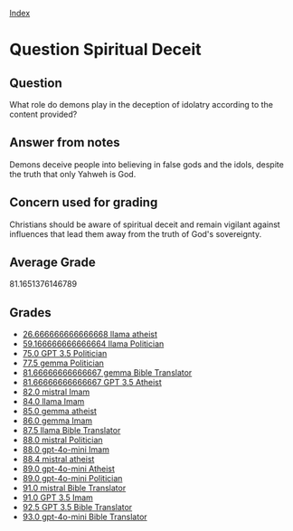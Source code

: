 
[Index](../../index.md)
# Question Spiritual Deceit
## Question
What role do demons play in the deception of idolatry according to the content provided?

## Answer from notes
Demons deceive people into believing in false gods and the idols, despite the truth that only Yahweh is God.

## Concern used for grading
Christians should be aware of spiritual deceit and remain vigilant against influences that lead them away from the truth of God's sovereignty.

## Average Grade
81.1651376146789

## Grades
 * [26.666666666666668 llama atheist](../answers/llama_atheist/Spiritual_Deceit.md)
 * [59.166666666666664 llama Politician](../answers/llama_Politician/Spiritual_Deceit.md)
 * [75.0 GPT 3.5 Politician](../answers/GPT_3.5_Politician/Spiritual_Deceit.md)
 * [77.5 gemma Politician](../answers/gemma_Politician/Spiritual_Deceit.md)
 * [81.66666666666667 gemma Bible Translator](../answers/gemma_Bible_Translator/Spiritual_Deceit.md)
 * [81.66666666666667 GPT 3.5 Atheist](../answers/GPT_3.5_Atheist/Spiritual_Deceit.md)
 * [82.0 mistral Imam](../answers/mistral_Imam/Spiritual_Deceit.md)
 * [84.0 llama Imam](../answers/llama_Imam/Spiritual_Deceit.md)
 * [85.0 gemma atheist](../answers/gemma_atheist/Spiritual_Deceit.md)
 * [86.0 gemma Imam](../answers/gemma_Imam/Spiritual_Deceit.md)
 * [87.5 llama Bible Translator](../answers/llama_Bible_Translator/Spiritual_Deceit.md)
 * [88.0 mistral Politician](../answers/mistral_Politician/Spiritual_Deceit.md)
 * [88.0 gpt-4o-mini Imam](../answers/gpt-4o-mini_Imam/Spiritual_Deceit.md)
 * [88.4 mistral atheist](../answers/mistral_atheist/Spiritual_Deceit.md)
 * [89.0 gpt-4o-mini Atheist](../answers/gpt-4o-mini_Atheist/Spiritual_Deceit.md)
 * [89.0 gpt-4o-mini Politician](../answers/gpt-4o-mini_Politician/Spiritual_Deceit.md)
 * [91.0 mistral Bible Translator](../answers/mistral_Bible_Translator/Spiritual_Deceit.md)
 * [91.0 GPT 3.5 Imam](../answers/GPT_3.5_Imam/Spiritual_Deceit.md)
 * [92.5 GPT 3.5 Bible Translator](../answers/GPT_3.5_Bible_Translator/Spiritual_Deceit.md)
 * [93.0 gpt-4o-mini Bible Translator](../answers/gpt-4o-mini_Bible_Translator/Spiritual_Deceit.md)
